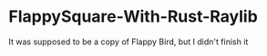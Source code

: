 # FlappySquare-With-Rust-Raylib
It was supposed to be a copy of Flappy Bird, but I didn't finish it
